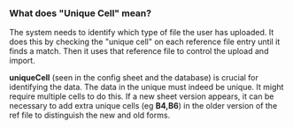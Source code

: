 ### What does &quot;Unique Cell&quot; mean?

The system needs to identify which type of file the user has uploaded. It does this by checking the &quot;unique cell&quot; on each reference file entry until it finds a match. Then it uses that reference file to control the upload and import.

**uniqueCell** (seen in the config sheet and the database) is crucial for identifying the data. The data in the unique must indeed be unique. It might require multiple cells to do this. If a new sheet version appears, it can be necessary to add extra unique cells (eg **B4,B6**) in the older version of the ref file to distinguish the new and old forms.